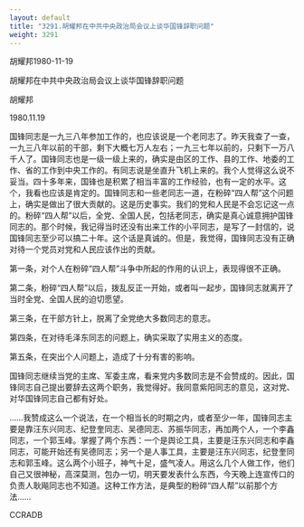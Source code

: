 ```yaml
---
layout: default
title: "3291.胡耀邦在中共中央政治局会议上谈华国锋辞职问题"
weight: 3291
---
```


胡耀邦1980-11-19

胡耀邦在中共中央政治局会议上谈华国锋辞职问题

胡耀邦

1980.11.19

国锋同志是一九三八年参加工作的，也应该说是一个老同志了。昨天我查了一查，一九三八年以前的干部，剩下大概七万人左右；一九三七年以前的，只剩下一万八千人了。国锋同志也是一级一级上来的，确实是由区的工作、县的工作、地委的工作、省的工作到中央工作的。有同志说是坐直升飞机上来的。我个人觉得这么说不妥当。四十多年来，国锋也是积累了相当丰富的工作经验，也有一定的水平。这个，我看也应该是肯定的。国锋同志和一些老同志一道，在粉碎“四人帮”这个问题上，确实是做出了很大贡献的。这是历史事实。我们的党和人民是不会忘记这一点的。粉碎“四人帮”以后，全党、全国人民，包括老同志，确实是真心诚意拥护国锋同志的。那个时候，我记得当时还没有出来工作的小平同志，是写了一封信的，说国锋同志至少可以搞二十年。这个话是真诚的。但是，我觉得，国锋同志没有正确对待一个党员对党和人民应该作出的贡献。

第一条，对个人在粉碎“四人帮”斗争中所起的作用的认识上，表现得很不正确。

第二条，粉碎“四人帮”以后，拨乱反正一开始，或者叫一起步，国锋同志就离开了当时全党、全国人民的迫切愿望。

第三条，在干部方针上，脱离了全党绝大多数同志的意志。

第四条，在对待毛泽东同志的问题上，确实采取了实用主义的态度。

第五条，在突出个人问题上，造成了十分有害的影响。

国锋同志继续当党的主席、军委主席，看来党内多数同志是不会赞成的。因此，国锋同志自己提出要辞去这两个职务，我觉得好。我同意紫阳同志的意见，这对党、对华国锋同志自己都有好处。

……我赞成这么一个说法，在一个相当长的时期之内，或者至少一年，国锋同志主要是靠汪东兴同志、纪登奎同志、吴德同志、苏振华同志，再加两个人，一个李鑫同志，一个郭玉峰。掌握了两个东西：一个是舆论工具，主要是汪东兴同志和李鑫同志，可能开始还有吴德同志；另一个是人事工具，主要是汪东兴同志，纪登奎同志和郭玉峰。这么两个小班子，神气十足，盛气凌人。用这么几个人做工作，他们自己又很神秘，高深莫测，包办一切，明天要发表什么东西，今天晚上连宣传口的负责人耿飚同志也不知道。这种工作方法，是典型的粉碎“四人帮”以前那个方法……

CCRADB

